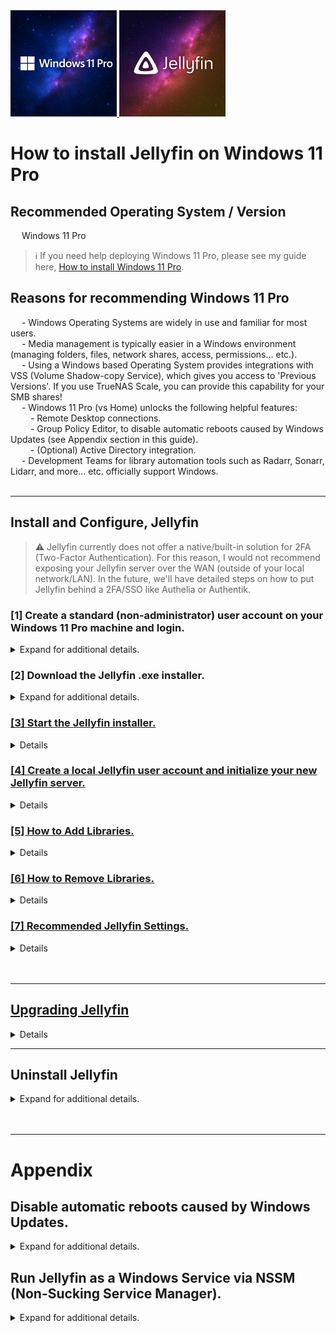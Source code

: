 <a href="./Icons%20and%20Screenshots/20250805_095720.png">
  <img src="./Icons%20and%20Screenshots/20250805_095720.png" height="170"/>
</a>

<a href="./Icons%20and%20Screenshots/20250805_095853.png">
  <img src="./Icons%20and%20Screenshots/20250805_095853.png" height="170"/>
</a>

# How to install Jellyfin on Windows 11 Pro

<!--
YouTube <br>
&emsp; [[ placeholder for embedded video and link ]] <br>
Rumble <br>
&emsp; [[ placeholder for embedded video and link ]] <br>
<br>
-->

## Recommended Operating System / Version
&emsp; Windows 11 Pro <br>

> ℹ️ If you need help deploying Windows 11 Pro, please see my guide here, [How to install Windows 11 Pro](../../01.%20Operating%20Systems/How%20to%20install%20Windows%2011%20Pro/How%20to%20install%20Windows%2011%20Pro.md).

## Reasons for recommending Windows 11 Pro
&emsp; - Windows Operating Systems are widely in use and familiar for most users. <br>
&emsp; - Media management is typically easier in a Windows environment (managing folders, files, network shares, access, permissions... etc.). <br>
&emsp; - Using a Windows based Operating System provides integrations with VSS (Volume Shadow-copy Service), which gives you access to 'Previous Versions'. If you use TrueNAS Scale, you can provide this capability for your SMB shares!  <br>
&emsp; - Windows 11 Pro (vs Home) unlocks the following helpful features: <br>
&emsp;&emsp; - Remote Desktop connections. <br>
&emsp;&emsp; - Group Policy Editor, to disable automatic reboots caused by Windows Updates (see Appendix section in this guide). <br> 
&emsp;&emsp; - (Optional) Active Directory integration. <br>
&emsp; - Development Teams for library automation tools such as Radarr, Sonarr, Lidarr, and more... etc. officially support Windows. <br>
<br>

***

## Install and Configure, Jellyfin

> ⚠️ Jellyfin currently does not offer a native/built-in solution for 2FA (Two-Factor Authentication). For this reason, I would not recommend exposing your Jellyfin server over the WAN (outside of your local network/LAN). In the future, we'll have detailed steps on how to put Jellyfin behind a 2FA/SSO like Authelia or Authentik. <br>

### [1] Create a standard (non-administrator) user account on your Windows 11 Pro machine and login.

<details>
  <summary>Expand for additional details.</summary>
<br>

> ℹ️ **Note** <br>
> If you are an advanced user with a Domain Controller running Active Directory in your environment, I would recommend skipping this step, which is creating a non-administrator local user. At this point, join this Windows 11 Pro machine to your Active Directory and use a non-administrator user within your Domain.

&emsp; Installing and running Jellyfin under a standard user account provides increased security and reduces overall risk to your environment in the event that your Windows machine or Jellyfin becomes compromised by malware. <br>

Create a standard (non-administrator) user following these steps: <br>
&emsp; > Log into an administrator-level account, if not already. <br>
&emsp; > Windows Start Menu <br>
&emsp; > Settings <br>
&emsp; > Accounts <br>
&emsp; > Scroll down to 'Other Users' <br>
&emsp; > To the right of 'Add other user' select 'Add account'. <br>
&emsp; > I recommend creating an 'non-microsoft' account. <br>
&emsp; > Select 'I don't have this person's sign-in information'. <br>
&emsp; > Select 'Add a user without a Microsoft account'. <br>
&emsp; > Follow the steps to create your new user. <br>

<a href="./Icons%20and%20Screenshots/Screenshot%202025-06-17%20123445%20v2.png">
  <img src="./Icons%20and%20Screenshots/Screenshot%202025-06-17%20123445%20v2.png" height="470"/>
</a><br>

<a href="./Icons%20and%20Screenshots/Screenshot%202025-06-17%20123500%20v2.png">
  <img src="./Icons%20and%20Screenshots/Screenshot%202025-06-17%20123500%20v2.png" height="470"/>
</a><br>

<a href="./Icons%20and%20Screenshots/Screenshot%202025-06-17%20123515%20v2.png">
  <img src="./Icons%20and%20Screenshots/Screenshot%202025-06-17%20123515%20v2.png" height="470"/>
</a><br>

<a href="./Icons%20and%20Screenshots/Screenshot%202025-06-17%20123530%20v2.png">
  <img src="./Icons%20and%20Screenshots/Screenshot%202025-06-17%20123530%20v2.png" height="470"/>
</a><br>

<a href="./Icons%20and%20Screenshots/Screenshot%202025-06-17%20123545%20v2.png">
  <img src="./Icons%20and%20Screenshots/Screenshot%202025-06-17%20123545%20v2.png" height="470"/>
</a><br>

&emsp; > Log into the non-administrator user account you just created.

<a href="./Icons%20and%20Screenshots/Screenshot%202025-06-17%20123600%20v2.png">
  <img src="./Icons%20and%20Screenshots/Screenshot%202025-06-17%20123600%20v2.png" height="470"/>
</a><br>

</details>

### [2] Download the Jellyfin .exe installer.

<details>
  <summary>Expand for additional details.</summary>
<br>

&emsp; > Open https://jellyfin.org in your browser. <br>
&emsp; > Select '*Downloads*'. <br>
&emsp; > Select '*Server*', '*Windows*', then '*Downloads*'. <br>
&emsp; > Select '*AMD64*'. <br>
&emsp; > Select the '.exe' hyperlink to start the installer download. <br>
<br>

<a href="./Icons%20and%20Screenshots/Screenshot 2025-07-30 183437 v2.png"><img src="./Icons%20and%20Screenshots/Screenshot 2025-07-30 183437 v2.png" height="470"/><br>
<a href="./Icons%20and%20Screenshots/Screenshot 2025-07-30 183538 v2.png"><img src="./Icons%20and%20Screenshots/Screenshot 2025-07-30 183538 v2.png" height="470"/><br>
<a href="./Icons%20and%20Screenshots/Screenshot 2025-07-30 184641 v2.png"><img src="./Icons%20and%20Screenshots/Screenshot 2025-07-30 184641 v2.png" height="470"/><br>
<a href="./Icons%20and%20Screenshots/Screenshot 2025-07-30 184701 v2.png"><img src="./Icons%20and%20Screenshots/Screenshot 2025-07-30 184701 v2.png" height="470"/><br>
<a href="./Icons%20and%20Screenshots/Screenshot 2025-07-30 184722 v2.png"><img src="./Icons%20and%20Screenshots/Screenshot 2025-07-30 184722 v2.png" height="470"/><br>
<a href="./Icons%20and%20Screenshots/Screenshot 2025-07-30 184846 v2.png"><img src="./Icons%20and%20Screenshots/Screenshot 2025-07-30 184846 v2.png" height="470"/><br>

</details>

### [3] Start the Jellyfin installer.

<details>
  <summary>Expand for additional details.</summary>

<br>
&emsp; Start the Jellyfin installer by double-clicking or right-clicking the .exe, follow the installer steps. <br>
<br>

> ℹ️ **Note** <br>
> If you don't see file extensions like '.exe' on your file names and you would like to enable viewing them, follow these steps: <br>
>
> &gt; Windows Explorer <br>
> &gt; Select the three-dot hamburger menu <br>
> &gt; Select 'Options' <br>
> &gt; Select the 'View' tab <br>
> &gt; Scroll down and uncheck 'Hide extensions for known file types' <br>

&emsp; Once the Jellyfin installer has started, you can click through and accept all of the default options to complete the installation process. <br>

<a href="./Icons%20and%20Screenshots/Screenshot 2025-07-30 184846 v2.png"><img src="./Icons%20and%20Screenshots/Screenshot 2025-07-30 184846 v2.png" height="470"/><br>
<a href="./Icons%20and%20Screenshots/Screenshot 2025-07-30 184919 v2.png"><img src="./Icons%20and%20Screenshots/Screenshot 2025-07-30 184919 v2.png" height="470"/><br>
<a href="./Icons%20and%20Screenshots/Screenshot 2025-07-30 184935 v2.png"><img src="./Icons%20and%20Screenshots/Screenshot 2025-07-30 184935 v2.png" height="470"/><br>
<a href="./Icons%20and%20Screenshots/Screenshot 2025-07-30 184949 v2.png"><img src="./Icons%20and%20Screenshots/Screenshot 2025-07-30 184949 v2.png" height="470"/><br>
<a href="./Icons%20and%20Screenshots/Screenshot 2025-07-30 185006 v2.png"><img src="./Icons%20and%20Screenshots/Screenshot 2025-07-30 185006 v2.png" height="470"/><br>
<a href="./Icons%20and%20Screenshots/Screenshot 2025-07-30 185027 v2.png"><img src="./Icons%20and%20Screenshots/Screenshot 2025-07-30 185027 v2.png" height="470"/><br>
<a href="./Icons%20and%20Screenshots/Screenshot 2025-07-30 185049 v2.png"><img src="./Icons%20and%20Screenshots/Screenshot 2025-07-30 185049 v2.png" height="470"/><br>
<a href="./Icons%20and%20Screenshots/Screenshot 2025-07-30 185105 v2.png"><img src="./Icons%20and%20Screenshots/Screenshot 2025-07-30 185105 v2.png" height="470"/><br>
<a href="./Icons%20and%20Screenshots/Screenshot 2025-07-30 185121 v2.png"><img src="./Icons%20and%20Screenshots/Screenshot 2025-07-30 185121 v2.png" height="470"/><br>
<a href="./Icons%20and%20Screenshots/Screenshot 2025-07-30 185143 v2.png"><img src="./Icons%20and%20Screenshots/Screenshot 2025-07-30 185143 v2.png" height="470"/><br>

</details>

### [4] Create a local Jellyfin user account and initialize your new Jellyfin server.

<details>
  <summary>Expand for additional details.</summary>
<br>
	
&emsp; Unfortunately, the Jellyfin installer does not add Jellyfin to the Windows application list, pin it to start, or pin it to your taskbar. <br>

&emsp; To start Jellyfin, we need to browse to the following location and start the .exe. Before we start Jellyfin, I recommend pinning the .exe to the Start Menu for quicker/easier access in the future. <br>

<a href="./Icons%20and%20Screenshots/Screenshot 2025-07-30 185228 v2.png"><img src="./Icons%20and%20Screenshots/Screenshot 2025-07-30 185228 v2.png" height="470"/><br>
<a href="./Icons%20and%20Screenshots/Screenshot 2025-07-30 185244 v2.png"><img src="./Icons%20and%20Screenshots/Screenshot 2025-07-30 185244 v2.png" height="470"/><br>
<a href="./Icons%20and%20Screenshots/Screenshot 2025-07-30 185300 v2.png"><img src="./Icons%20and%20Screenshots/Screenshot 2025-07-30 185300 v2.png" height="470"/><br>

&emsp; Now we can start Jellyfin. Double-click or right-click and select open for the jellyfin.exe . <br>
&emsp; Starting the Jellyfin application will open a Command Prompt window associated with the application, leave it alone, don't close it. If needed, simply minimize it. <br>
&emsp; You may be prompted to allow Jellyfin through your Windows Firewall, select 'Allow'. <br>

<a href="./Icons%20and%20Screenshots/Screenshot 2025-07-30 185316 v2.png"><img src="./Icons%20and%20Screenshots/Screenshot 2025-07-30 185316 v2.png" height="470"/><br>
<a href="./Icons%20and%20Screenshots/Screenshot 2025-07-30 185339 v2.png"><img src="./Icons%20and%20Screenshots/Screenshot 2025-07-30 185339 v2.png" height="470"/><br>

&emsp; Now that the Jellyfin application has been started, we can open a browser tab to the following URL: `http://venom:8096` or `http://192.168.50.230:8096`; replace with your DNS hostname or IP address depending on your environment. <br>

<a href="./Icons%20and%20Screenshots/Screenshot 2025-07-30 185404 v2.png"><img src="./Icons%20and%20Screenshots/Screenshot 2025-07-30 185404 v2.png" height="470"/><br>

&emsp; > Select your default language, then select 'Next'. <br>

<a href="./Icons%20and%20Screenshots/Screenshot 2025-07-30 185420 v2.png"><img src="./Icons%20and%20Screenshots/Screenshot 2025-07-30 185420 v2.png" height="470"/><br>

&emsp; > Create a local Jellyfin user account for your Jellyfin server, then select 'Next'. <br>

<a href="./Icons%20and%20Screenshots/Screenshot 2025-07-30 185454 v2.png"><img src="./Icons%20and%20Screenshots/Screenshot 2025-07-30 185454 v2.png" height="470"/><br>

&emsp; > Here we have the option to start adding media/libraries; however, we'll skip this step by selecting 'Next' as we'll cover creating libraries in more detail in later steps. <br>

<a href="./Icons%20and%20Screenshots/Screenshot 2025-07-30 185517 v2.png"><img src="./Icons%20and%20Screenshots/Screenshot 2025-07-30 185517 v2.png" height="470"/><br>

&emsp; > From here, we'll continue following the default prompts until we are greeted by the login screen. <br>

<a href="./Icons%20and%20Screenshots/Screenshot 2025-07-30 185533 v2.png"><img src="./Icons%20and%20Screenshots/Screenshot 2025-07-30 185533 v2.png" height="470"/><br>
<a href="./Icons%20and%20Screenshots/Screenshot 2025-07-30 185559 v2.png"><img src="./Icons%20and%20Screenshots/Screenshot 2025-07-30 185559 v2.png" height="470"/><br>
<a href="./Icons%20and%20Screenshots/Screenshot 2025-07-30 185613 v2.png"><img src="./Icons%20and%20Screenshots/Screenshot 2025-07-30 185613 v2.png" height="470"/><br>
<a href="./Icons%20and%20Screenshots/Screenshot 2025-07-30 185635 v2.png"><img src="./Icons%20and%20Screenshots/Screenshot 2025-07-30 185635 v2.png" height="470"/><br>

&emsp; After initially logging in, you'll notice a 'Nothing here' message displayed on the Home page. This is expected as we haven't added any media/libraries to this Jellyfin server. <br> 

<a href="./Icons%20and%20Screenshots/Screenshot 2025-07-30 185635 v2.png"><img src="./Icons%20and%20Screenshots/Screenshot 2025-07-30 185635 v2.png" height="470"/><br>
<a href="./Icons%20and%20Screenshots/Screenshot 2025-07-31 234314 v2.png"><img src="./Icons%20and%20Screenshots/Screenshot 2025-07-31 234314 v2.png" height="470"/><br>

</details>

### [5] How to Add Libraries.
<details>
  <summary>Expand for additional details.</summary>

***

> ℹ️ **Note** <br>
> If you need some help or guidance on how to organize your media files, please see these two links from Jellyfin. <br>
> Naming and Organizing your Movie media files. <br>
> https://jellyfin.org/docs/general/server/media/movies <br>
>
> Naming and Organizing your TV Show files. <br>
> https://jellyfin.org/docs/general/server/media/shows <br>

&emsp; Depending on your setup, you may be using Mapped Network Drives or Full UNC Paths. Expand the sections below for additional guidance, if needed. <br>

#### How to map a Network Drive.

<details>
  <summary>Expand for additional details.</summary>
<br>

&emsp; You can access network drives (shares) using either your NAS server's DNS hostname or IP address in the Windows Explorer address bar. <br>

&emsp; DNS hostname Example: <br>

 	\\apollo

&emsp; IP address Example: <br>

	\\192.168.50.191
<br>

> ⚠️ **Be Aware**  
>
> If you're having issues browsing or access SMB shares on your network, ensure 'Network discovery' and 'File and printer sharing' are enabled (set to 'On') under Settings > Network & internet > Advanced network settings . <br>
>
> <a href="./Icons%20and%20Screenshots/Screenshot%202025-07-22%20143546%20v2.png"><img src="./Icons%20and%20Screenshots/Screenshot%202025-07-22%20143546%20v2.png" height="470"/></a><br>
<br>

&emsp; I recommend following these steps to map a network drive: <br>
&emsp;&emsp; > Open Windows Explorer. <br>
&emsp;&emsp; > Navigate to the 'Network' section under the left side Navigation Pane. <br>
&emsp;&emsp; > Select your NAS server. <br>
&emsp;&emsp; > Right-click your SMB network share, then select 'Map network drive...'. <br>
&emsp;&emsp;&emsp; > Select (assign) a drive letter. <br>
&emsp;&emsp;&emsp; > Ensure 'Reconnect at sign-in' is selected. This will ensure the drive will get mapped (remapped) next time you log in. <br>
&emsp;&emsp;&emsp; > If needed, select 'Connect using different credentials'. <br>
&emsp;&emsp;&emsp; > Then select 'Finish', which will map the network drive. <br>

<a href="./Icons%20and%20Screenshots/Screenshot%202025-07-22%20143547%20v2.png">
  <img src="./Icons%20and%20Screenshots/Screenshot%202025-07-22%20143547%20v2.png" height="470"/>
</a><br>
<br>

<a href="./Icons%20and%20Screenshots/Screenshot%202025-07-22%20143710%20v2.png">
  <img src="./Icons%20and%20Screenshots/Screenshot%202025-07-22%20143710%20v2.png" height="470"/>
</a><br>
<br>

<a href="./Icons%20and%20Screenshots/Screenshot%202025-07-22%20143737%20v2.png">
  <img src="./Icons%20and%20Screenshots/Screenshot%202025-07-22%20143737%20v2.png" height="470"/>
</a><br>
<br>

<a href="./Icons%20and%20Screenshots/Screenshot%202025-07-22%20143810%20v2.png">
  <img src="./Icons%20and%20Screenshots/Screenshot%202025-07-22%20143810%20v2.png" height="470"/>
</a><br>
<br>

&emsp; If the drive was successfully mapped, you should see a new Windows Explore window open and display the contents within the mapped network drive. <br>
<a href="./Icons%20and%20Screenshots/Screenshot%202025-07-22%20143829%20v2.png">
  <img src="./Icons%20and%20Screenshots/Screenshot%202025-07-22%20143829%20v2.png" height="470"/>
</a><br>
<br>

&emsp; You can also confirm the drive was successfully mapped by checking under 'This PC'. <br>
<a href="./Icons%20and%20Screenshots/Screenshot%202025-07-22%20143900%20v2.png">
  <img src="./Icons%20and%20Screenshots/Screenshot%202025-07-22%20143900%20v2.png" height="470"/>
</a><br>
<br>

***
</details>

#### How to find your full UNC path.
<details>
  <summary>Expand for additional details.</summary>
<br>

&emsp; > Open Windows Explorer. <br>
&emsp; > Navigate to the 'Network' section under the left side Navigation Pane. <br>
&emsp; > Select your NAS server. <br>
&emsp; > Select you SMB network Share. <br>
&emsp; > If needed, navigate through any subdirectories. <br>
&emsp; > Then select/put your mouse cursor in the Windows Explore Address Bar, which should show you and allow you to right-click and copy the full UNC path for that location. <br>

Full UNC Path Example: <br>

	\\APOLLO\Media\TV Shows

> ⚠️ **Be Aware**  
>
> If you're having issues browsing or access SMB shares on your network, ensure 'Network discovery' and 'File and printer sharing' are enabled (set to 'On') under Settings > Network & internet > Advanced network settings . <br>
>
> <a href="./Icons%20and%20Screenshots/Screenshot%202025-07-22%20143546%20v2.png"><img src="./Icons%20and%20Screenshots/Screenshot%202025-07-22%20143546%20v2.png" height="470"/></a><br>
<br>

<a href="./Icons%20and%20Screenshots/Screenshot%202025-07-22%20112213%20v2.png">
  <img src="./Icons%20and%20Screenshots/Screenshot%202025-07-22%20112213%20v2.png" height="470"/>
</a><br>

<a href="./Icons%20and%20Screenshots/Screenshot%202025-07-22%20112224%20v2.png">
  <img src="./Icons%20and%20Screenshots/Screenshot%202025-07-22%20112224%20v2.png" height="470"/>
</a><br>

<a href="./Icons%20and%20Screenshots/Screenshot%202025-07-22%20112237%20v2.png">
  <img src="./Icons%20and%20Screenshots/Screenshot%202025-07-22%20112237%20v2.png" height="470"/>
</a><br>

<a href="./Icons%20and%20Screenshots/Screenshot%202025-07-22%20112250%20v2.png">
  <img src="./Icons%20and%20Screenshots/Screenshot%202025-07-22%20112250%20v2.png" height="470"/>
</a><br>
<br>

&emsp; In this example, the syntax is as follows: <br>
&emsp;&emsp; \\\APOLLO\Media\TV Shows <br>
&emsp;&emsp; \\\NAS server\SMB network share\subdirectory <br>

<a href="./Icons%20and%20Screenshots/Screenshot%202025-07-22%20112251%20v2.png">
  <img src="./Icons%20and%20Screenshots/Screenshot%202025-07-22%20112251%20v2.png" height="470"/>
</a><br>

</details>

***

In my example, I plan to run Jellyfin as a Windows service in the future. For that reason, I'll be using full UNC paths for my folders. <br>

&emsp; > Navigate to your Jellyfin Dashboard by either selecting the User Menu in the upper right-hand corner or the upper left-hand corner hamburger menu, then select 'Dashboard'. <br>

<a href="./Icons%20and%20Screenshots/Screenshot 2025-07-31 234427 v2.png"><img src="./Icons%20and%20Screenshots/Screenshot 2025-07-31 234427 v2.png" height="470"/><br>
<a href="./Icons%20and%20Screenshots/Screenshot 2025-07-31 234541 v2.png"><img src="./Icons%20and%20Screenshots/Screenshot 2025-07-31 234541 v2.png" height="470"/><br>
<a href="./Icons%20and%20Screenshots/Screenshot 2025-07-31 234603 v2.png"><img src="./Icons%20and%20Screenshots/Screenshot 2025-07-31 234603 v2.png" height="470"/><br>
<a href="./Icons%20and%20Screenshots/Screenshot 2025-07-31 234500 v2.png"><img src="./Icons%20and%20Screenshots/Screenshot 2025-07-31 234500 v2.png" height="470"/><br>

&emsp; > Once you are on the Dashboard, you can select 'Libraries' > then 'Libraries' again. <br>

<a href="./Icons%20and%20Screenshots/Screenshot 2025-07-31 234647 v2.png"><img src="./Icons%20and%20Screenshots/Screenshot 2025-07-31 234647 v2.png" height="470"/><br>

&emsp; > Now we can select 'Add Media Library'. <br>

<a href="./Icons%20and%20Screenshots/Screenshot 2025-07-31 235004 v2.png"><img src="./Icons%20and%20Screenshots/Screenshot 2025-07-31 235004 v2.png" height="470"/><br>

&emsp; > In this example, I'll show you how to add a 'Movies' library. I'll be using a full UNC path; however, you may use a local folder, mapped network drive... etc. depending on your configuration. <br>

<a href="./Icons%20and%20Screenshots/Screenshot 2025-08-01 000303 v2.png"><img src="./Icons%20and%20Screenshots/Screenshot 2025-08-01 000303 v2.png" height="470"/><br>
<a href="./Icons%20and%20Screenshots/Screenshot 2025-08-01 000323 v2.png"><img src="./Icons%20and%20Screenshots/Screenshot 2025-08-01 000323 v2.png" height="470"/><br>
<a href="./Icons%20and%20Screenshots/Screenshot 2025-08-01 101525 v2.png"><img src="./Icons%20and%20Screenshots/Screenshot 2025-08-01 101525 v2.png" height="470"/><br>
<a href="./Icons%20and%20Screenshots/Screenshot 2025-08-01 101647 v2.png"><img src="./Icons%20and%20Screenshots/Screenshot 2025-08-01 101647 v2.png" height="470"/><br>
<a href="./Icons%20and%20Screenshots/Screenshot 2025-08-01 101711 v2.png"><img src="./Icons%20and%20Screenshots/Screenshot 2025-08-01 101711 v2.png" height="470"/><br>
<a href="./Icons%20and%20Screenshots/Screenshot 2025-08-01 101743 v2.png"><img src="./Icons%20and%20Screenshots/Screenshot 2025-08-01 101743 v2.png" height="470"/><br>

&emsp; > Once you've added all your libraries, you will see them under the 'Libraries' page. Jellyfin will scan your library and start organizing associated meta-data. <br>

<a href="./Icons%20and%20Screenshots/Screenshot 2025-08-01 101839 v2.png"><img src="./Icons%20and%20Screenshots/Screenshot 2025-08-01 101839 v2.png" height="470"/><br>

This screenshot shows the same activity of your libraries being scanned and organized but from the Dashboard under 'Running tasks'. <br>

<a href="./Icons%20and%20Screenshots/Screenshot 2025-08-01 101955 v2.png"><img src="./Icons%20and%20Screenshots/Screenshot 2025-08-01 101955 v2.png" height="470"/><br>

***

</details>

### [6] How to Remove Libraries.

<details>
  <summary>Expand for additional details.</summary>
<br>

> ℹ️ **Note** <br>
> Deleting a library will not delete your actual folders / files. It simply removes the library (access to that media) from your Jellyfin server. <br>

&emsp; > To delete a library, start by selecting the 3-line hamburger menu in the upper left-hand corner. <br>
<a href="./Icons%20and%20Screenshots/Screenshot%202025-08-01%20142020%20v2.png"><img src="./Icons%20and%20Screenshots/Screenshot%202025-08-01%20142020%20v2.png" height="470"/><br>

&emsp; > Select 'Dashboard'. <br>
<a href="./Icons%20and%20Screenshots/Screenshot%202025-08-01%20142037%20v2.png"><img src="./Icons%20and%20Screenshots/Screenshot%202025-08-01%20142037%20v2.png" height="470"/><br>

&emsp; > Select 'Libraries', then 'Libraries' again. <br>
<a href="./Icons%20and%20Screenshots/Screenshot%202025-08-01%20142113%20v2.png"><img src="./Icons%20and%20Screenshots/Screenshot%202025-08-01%20142113%20v2.png" height="470"/><br>

&emsp; > Hover over and select the 3-dot hamburger menu for the library you want to remove (delete). <br>
<a href="./Icons%20and%20Screenshots/Screenshot%202025-08-01%20142141%20v2.png"><img src="./Icons%20and%20Screenshots/Screenshot%202025-08-01%20142141%20v2.png" height="470"/><br>

&emsp; > Select 'Remove'. <br>
<a href="./Icons%20and%20Screenshots/Screenshot%202025-08-01%20142140%20v2.png"><img src="./Icons%20and%20Screenshots/Screenshot%202025-08-01%20142140%20v2.png" height="470"/><br>

&emsp; > Select 'Delete'. <br>
<a href="./Icons%20and%20Screenshots/Screenshot%202025-08-01%20142205%20v2.png"><img src="./Icons%20and%20Screenshots/Screenshot%202025-08-01%20142205%20v2.png" height="470"/><br>

***

</details>

### [7] Recommended Jellyfin Settings.

<details>
  <summary>Expand for additional details.</summary>
<br>

Most of the settings in Jellyfin will depend on your personal preference. I only recommend (per library), setting the following: <br>
&emsp; > Set preferred download language, I used `English`. <br>
&emsp; > Set Country/Region, I used `United States`. <br>
&emsp; > Enable 'Save artwork into media folders'. <br>
<br>

&emsp; > Select the three-line hamburger menu in the upper left-hand corner. <br>
<a href="./Icons%20and%20Screenshots/Screenshot%202025-08-04%20111158%20v2.png"><img src="./Icons%20and%20Screenshots/Screenshot%202025-08-04%20111158%20v2.png" height="470"/><br>

&emsp; > Select 'Dashboard'. <br>
<a href="./Icons%20and%20Screenshots/Screenshot%202025-08-04%20111218%20v2.png"><img src="./Icons%20and%20Screenshots/Screenshot%202025-08-04%20111218%20v2.png" height="470"/><br>

&emsp; > Select the 'Libraries' drop down menu/section, then select 'Libraries' again. <br>
<a href="./Icons%20and%20Screenshots/Screenshot%202025-08-04%20111300%20v2.png"><img src="./Icons%20and%20Screenshots/Screenshot%202025-08-04%20111300%20v2.png" height="470"/><br>

&emsp; > For any library you want to update the settings for, select the 3-dot hamburger menu, then select 'Manage Library'.
<a href="./Icons%20and%20Screenshots/Screenshot%202025-08-04%20111327%20v2.png"><img src="./Icons%20and%20Screenshots/Screenshot%202025-08-04%20111327%20v2.png" height="470"/><br>
<a href="./Icons%20and%20Screenshots/Screenshot%202025-08-04%20111342%20v2.png"><img src="./Icons%20and%20Screenshots/Screenshot%202025-08-04%20111342%20v2.png" height="470"/><br>

&emsp; > Set your preferred download language, I used `English`. <br>
&emsp; > Set Country/Region, I used `United States`. <br>
<a href="./Icons%20and%20Screenshots/Screenshot%202025-08-04%20111449%20v2.png"><img src="./Icons%20and%20Screenshots/Screenshot%202025-08-04%20111449%20v2.png" height="470"/><br>

&emsp; > Enable 'Save artwork into media folders'. <br>
<a href="./Icons%20and%20Screenshots/Screenshot%202025-08-04%20111557%20v2.png"><img src="./Icons%20and%20Screenshots/Screenshot%202025-08-04%20111557%20v2.png" height="470"/><br>

</details>

<br>
<br>

***

## Upgrading Jellyfin

<details>
  <summary>Expand for additional details.</summary>
<br>

Jellyfin does not currently support in-app upgrades from the web interface. To update Jellyfin, you need to manually update it depending on your operating system or how it was installed. <br>

&emsp; > Go to https://jellyfin.org/downloads/ <br>
&emsp; > Download the latest Windows installer (.exe) <br>
&emsp; > Shutdown Jellyfin from the Dashboard webpage interface. <br>
&emsp; > Run the Windows installer (.exe) — it will automatically upgrade the existing installation while preserving settings and libraries. <br>

</details>


***

## Uninstall Jellyfin

<details>
  <summary>Expand for additional details.</summary>

***

⚠️ If you're running Jellyfin as a Windows service, stop and disable the Windows service associated with your Jellyfin server before proceeding. <br>

[Option 1] Stop and remove the Windows service using NSSM. <br>

<details>
  <summary>Expand for additional details.</summary>
<br>
	
&emsp; > Run the following NSSM commands in a command prompt terminal to stop and remove the Windows service associated with your Jellyfin server. <br>
```bash
nssm status "jellyfin"
```
```bash
nssm stop "jellyfin"
```
```bash
nssm remove "jellyfin"
```
<!-- screenshot of NSSM command prompt commands -->
<a href="./Icons%20and%20Screenshots/Screenshot%202025-08-05%20160714%20v2.png"><img src="./Icons%20and%20Screenshots/Screenshot%202025-08-05%20160714%20v2.png" height="470"/></a><br>
<a href="./Icons%20and%20Screenshots/Screenshot%202025-08-05%20160901%20v2.png"><img src="./Icons%20and%20Screenshots/Screenshot%202025-08-05%20160901%20v2.png" height="470"/></a><br>
<a href="./Icons%20and%20Screenshots/Screenshot%202025-08-05%20160916%20v2.png"><img src="./Icons%20and%20Screenshots/Screenshot%202025-08-05%20160916%20v2.png" height="470"/></a><br>
<a href="./Icons%20and%20Screenshots/Screenshot%202025-08-05%20160930%20v2.png"><img src="./Icons%20and%20Screenshots/Screenshot%202025-08-05%20160930%20v2.png" height="470"/></a><br>
<a href="./Icons%20and%20Screenshots/Screenshot%202025-08-05%20160947%20v2.png"><img src="./Icons%20and%20Screenshots/Screenshot%202025-08-05%20160947%20v2.png" height="470"/></a><br>

</details>

[Option 2] Stop and disable the Windows service using the Windows Services app.

<details>
  <summary>Expand for additional details.</summary>
<br>
	
&emsp; You can stop and disable (but not remove) a Windows service using the Windows Services app. <br>

&emsp; > Right-click the Windows Services app and select 'Run as administrator'. <br>
&emsp; > Find and right-click the Windows service that is realted to your Jellyfin server. Select 'Properties'. <br>
<a href="./Icons%20and%20Screenshots/Screenshot%202025-08-05%20160511%20v2.png"><img src="./Icons%20and%20Screenshots/Screenshot%202025-08-05%20160511%20v2.png" height="470"/></a><br>

&emsp; > Under the 'General' tab, select 'Stop' to stop the Windows service. <br>
&emsp; > Under the same 'General' tab, select the dropdown menu next to 'Startup type:' and select 'Disabled'. <br>
&emsp; > Select 'Apply' to apply the settings we just configured. At this point, even if the Windows 11 Pro machine reboots, this service won't start autoamtically. If disabling the Windows service is sufficient for you're needs, proceed to the next step. If you'd prefer to remove/delete the Windows service, you'll need a tool like NSSM. NSSM can remove/delete the Windows service using the 'Service name:'. In this example, it would be 'jellyfin'. <br>
<a href="./Icons%20and%20Screenshots/Screenshot%202025-08-05%20160601%20v2.png"><img src="./Icons%20and%20Screenshots/Screenshot%202025-08-05%20160601%20v2.png" height="470"/></a><br>
<br>

</details>

***

&emsp; > Shutdown Jellyfin from the Dashboard interface. <br>
&emsp;&emsp; > Select the 3-line hamburger menu in the upper left-hand corner. <br>
&emsp;&emsp; > Select 'Dashboard'. <br>
&emsp;&emsp; > Select 'Shutdown'. <br>
&emsp;&emsp; > Confirm the shutdown request by select 'Shutdown'. <br>

<a href="./Icons%20and%20Screenshots/Screenshot%202025-08-05%20160311%20v2.png">
  <img src="./Icons%20and%20Screenshots/Screenshot%202025-08-05%20160311%20v2.png" height="470"/>
</a><br>

<a href="./Icons%20and%20Screenshots/Screenshot%202025-08-05%20160325%20v2.png">
  <img src="./Icons%20and%20Screenshots/Screenshot%202025-08-05%20160325%20v2.png" height="470"/>
</a><br>

<a href="./Icons%20and%20Screenshots/Screenshot%202025-08-05%20160339%20v2.png">
  <img src="./Icons%20and%20Screenshots/Screenshot%202025-08-05%20160339%20v2.png" height="470"/>
</a><br>

<a href="./Icons%20and%20Screenshots/Screenshot%202025-08-05%20160354%20v2.png">
  <img src="./Icons%20and%20Screenshots/Screenshot%202025-08-05%20160354%20v2.png" height="470"/>
</a><br>
<br>

&emsp; > Uninstall Jellyfin via the Windows Settings app. <br>
&emsp;&emsp; > Navigate to 'Settings' > 'Apps' > 'Installed apps' . <br>
&emsp;&emsp; > Scroll down until you see 'Jellyfin' or search 'Jellyfin' in the upper search bar. <br>
&emsp;&emsp; > Select the three-dot hamburger menu on the right of the 'Jellyfin' app, and select 'Uninstall'. <br>

<a href="./Icons%20and%20Screenshots/Screenshot%202025-08-05%20161015%20v2.png">
  <img src="./Icons%20and%20Screenshots/Screenshot%202025-08-05%20161015%20v2.png" height="470"/>
</a><br>

<a href="./Icons%20and%20Screenshots/Screenshot%202025-08-05%20161039%20v2.png">
  <img src="./Icons%20and%20Screenshots/Screenshot%202025-08-05%20161039%20v2.png" height="470"/>
</a><br>

<a href="./Icons%20and%20Screenshots/Screenshot%202025-08-05%20161110%20v2.png">
  <img src="./Icons%20and%20Screenshots/Screenshot%202025-08-05%20161110%20v2.png" height="470"/>
</a><br>

<a href="./Icons%20and%20Screenshots/Screenshot%202025-08-05%20161125%20v2.png">
  <img src="./Icons%20and%20Screenshots/Screenshot%202025-08-05%20161125%20v2.png" height="470"/>
</a><br>

<a href="./Icons%20and%20Screenshots/Screenshot%202025-08-05%20161152%20v2.png">
  <img src="./Icons%20and%20Screenshots/Screenshot%202025-08-05%20161152%20v2.png" height="470"/>
</a><br>

<a href="./Icons%20and%20Screenshots/Screenshot%202025-08-05%20161214%20v2.png">
  <img src="./Icons%20and%20Screenshots/Screenshot%202025-08-05%20161214%20v2.png" height="470"/>
</a><br>

<a href="./Icons%20and%20Screenshots/Screenshot%202025-08-05%20161232%20v2.png">
  <img src="./Icons%20and%20Screenshots/Screenshot%202025-08-05%20161232%20v2.png" height="470"/>
</a><br>

<a href="./Icons%20and%20Screenshots/Screenshot%202025-08-05%20161254%20v2.png">
  <img src="./Icons%20and%20Screenshots/Screenshot%202025-08-05%20161254%20v2.png" height="470"/>
</a><br>

<br>

&emsp; > Delete related Jellyfin Directories. <br>

&emsp;&emsp; Even after uninstalling the Jellyfin app, there may be directories left behind that include configuration, cache, and metadata files. Depending on the size of your media collection, these folders could contain Gigabytes (GB) or more worth of data. <br>

&emsp; > Delete the following folders/directories: <br>
&emsp;&emsp; `C:\Users\<YourUsername>\AppData\Local\Jellyfin` <br>
&emsp;&emsp; `C:\Program Files\Jellyfin` <br>

<a href="./Icons%20and%20Screenshots/Screenshot%202025-08-05%20161341%20v2.png">
  <img src="./Icons%20and%20Screenshots/Screenshot%202025-08-05%20161341%20v2.png" height="470"/>
</a><br>

<a href="./Icons%20and%20Screenshots/Screenshot%202025-08-05%20161413%20v2.png">
  <img src="./Icons%20and%20Screenshots/Screenshot%202025-08-05%20161413%20v2.png" height="470"/>
</a><br>
<br>

&emsp; > Now empty your recycle bin. <br>
<a href="./Icons%20and%20Screenshots/Screenshot%202025-08-05%20161511%20v2.png">
  <img src="./Icons%20and%20Screenshots/Screenshot%202025-08-05%20161511%20v2.png" height="470"/>
</a><br>

&emsp; > Reboot your Windows 11 Pro machine. <br>

</details>

<br>
<br>

***

# Appendix

## Disable automatic reboots caused by Windows Updates.

<details>
  <summary>Expand for additional details.</summary>
<br>

Following these steps will significantly reduce the risk of unexpected or unplanned outages and downtime for this Windows 11 machine and any Apps we decide to run on this machine. Windows Updates will still be downloaded and applied when they become available; however, you get to choose when to initiate the reboot. I typically Remote Desktop into the Windows 11 machine and selecting reboot when ready. If you run your Apps as a Windows 'service', this may not be as much of a conern; however, following these steps will give you much more control over when reboots occur. I'll be covering how to run Apps as a Windows 'service' in another tutorial. <br>
	
### [Option 1] Windows 11 | Standalone Windows Machine (no Workgroup / Domain)

<details>
  <summary>Expand for additional details.</summary>
<br>

&emsp; - Log into an administrator-level user account. <br>
&emsp; - Open the 'Edit Group Policy' manager by following these steps: <br>
&emsp;&emsp; > Windows Start Menu  <br>
&emsp;&emsp; > Type/Search 'Edit Group Policy'. <br>
&emsp;&emsp; > Select/Open the 'Edit Group Policy' manager. <br>
&emsp;&emsp; > Navigate to the following location within the 'Edit Gorup Policy' manager: <br>
&emsp;&emsp;&emsp; > 'Computer Configuration' <br>
&emsp;&emsp;&emsp; > 'Administrative Templates' <br>
&emsp;&emsp;&emsp; > 'Windows Components' <br>
&emsp;&emsp;&emsp; > 'Windows Update' <br>
&emsp;&emsp;&emsp; > 'Legacy Policies' <br>
&emsp;&emsp;&emsp; > Right Click and Edit 'No auto-restart with logged on users for scheduled automatic updates installations'. <br>
&emsp;&emsp;&emsp; > Select 'Enable' <br>
&emsp;&emsp;&emsp; > Select 'Ok' or 'Apply'. <br>
This process is finished. Close the 'Group Policy Management' console at this time. <br>
<br>

<a href="./Icons%20and%20Screenshots/Screenshot%202025-06-17%20123830%20v2.png">
  <img src="./Icons%20and%20Screenshots/Screenshot%202025-06-17%20123830%20v2.png" height="470"/>
</a><br>

<a href="./Icons%20and%20Screenshots/Screenshot%202025-06-17%20123845%20v2.png">
  <img src="./Icons%20and%20Screenshots/Screenshot%202025-06-17%20123845%20v2.png" height="470"/>
</a><br>

<a href="./Icons%20and%20Screenshots/Screenshot%202025-06-17%20123900%20v2.png">
  <img src="./Icons%20and%20Screenshots/Screenshot%202025-06-17%20123900%20v2.png" height="470"/>
</a><br>

<a href="./Icons%20and%20Screenshots/Screenshot%202025-06-17%20123915%20v2.png">
  <img src="./Icons%20and%20Screenshots/Screenshot%202025-06-17%20123915%20v2.png" height="470"/>
</a><br>

<a href="./Icons%20and%20Screenshots/Screenshot%202025-06-17%20123930%20v2.png">
  <img src="./Icons%20and%20Screenshots/Screenshot%202025-06-17%20123930%20v2.png" height="470"/>
</a><br>

<a href="./Icons%20and%20Screenshots/Screenshot%202025-06-17%20123945%20v2.png">
  <img src="./Icons%20and%20Screenshots/Screenshot%202025-06-17%20123945%20v2.png" height="470"/>
</a><br>

<a href="./Icons%20and%20Screenshots/Screenshot%202025-06-17%20124000%20v2.png">
  <img src="./Icons%20and%20Screenshots/Screenshot%202025-06-17%20124000%20v2.png" height="470"/>
</a><br>

<a href="./Icons%20and%20Screenshots/Screenshot%202025-06-17%20124015%20v2.png">
  <img src="./Icons%20and%20Screenshots/Screenshot%202025-06-17%20124015%20v2.png" height="470"/>
</a><br>

</details>

### [Option 2] Windows Server 2019 | Domain Controller w/Active Directory

<details>
  <summary>Expand for additional details.</summary>
<br>

> ℹ️ For advanced users with their Windows 11 Pro server/machine joined to a Domain Controller/Active Directory. Setting this policy against the root of the domain will apply this setting against ALL Windows machines joined to the Domain, which is what I prefer in my environment. If you need to isolate specific machines/VMs, please adjust these steps as you see fit.

&emsp; - Log into your Domain Controller using an administrator-level account. <br>
&emsp; - Open the 'Group Policy Management Console' (GPMC) using the following steps: <br>
&emsp;&emsp; > Windows Start Menu <br>
&emsp;&emsp; > Type/Search ‘Group Policy Management’. <br>
&emsp;&emsp; > Select/Open the 'Group Policy Management' console. <br>			
&emsp;&emsp; > Create a new ‘Group Policy Object’ under your domain. <br>
&emsp;&emsp;&emsp; > Group Policy Management <br>
&emsp;&emsp;&emsp; > Forest: example_domain.home <br>
&emsp;&emsp;&emsp; > Domains <br>
&emsp;&emsp;&emsp; > Right click your ‘example_domain.home’ and select ‘Create a GPO in this domain, and Link it here…’ <br>
&emsp;&emsp;&emsp;&emsp; > Give your GPO (Group Policy Object) a name, I recommend something like “2025.08.02 Disable Auto Reboot for Updates”. <br>
&emsp;&emsp;&emsp;&emsp; > Right click your newly create GPO and select ‘Edit…’. <br>
&emsp;&emsp;&emsp;&emsp;&emsp; > Within the newly opened window ‘Group Policy Management Editor’, navigate to the following location. <br>
&emsp;&emsp;&emsp;&emsp;&emsp; > Computer Configuration <br>
&emsp;&emsp;&emsp;&emsp;&emsp; > Policies <br>
&emsp;&emsp;&emsp;&emsp;&emsp; > Administrative Templates <br>
&emsp;&emsp;&emsp;&emsp;&emsp; > Windows Components <br>
&emsp;&emsp;&emsp;&emsp;&emsp; > Windows Update. <br>
&emsp;&emsp;&emsp;&emsp;&emsp; > Find and open the policy ‘No auto-restart with logged on users for scheduled automatic updates installations’. <br>
&emsp;&emsp;&emsp;&emsp;&emsp;&emsp; > Set the policy to Enabled by selecting the radio button. <br>
&emsp;&emsp;&emsp;&emsp;&emsp;&emsp; > Select 'Apply', then 'Ok' and you are finished. <br>
This process is finished. Close the 'Group Policy Management' console at this time. <br>

<a href="./Icons%20and%20Screenshots/Screenshot%202025-06-17%20124030%20v2.png">
  <img src="./Icons%20and%20Screenshots/Screenshot%202025-06-17%20124030%20v2.png" height="470"/>
</a><br>

<a href="./Icons%20and%20Screenshots/Screenshot%202025-06-17%20124045%20v2.png">
  <img src="./Icons%20and%20Screenshots/Screenshot%202025-06-17%20124045%20v2.png" height="470"/>
</a><br>

<a href="./Icons%20and%20Screenshots/Screenshot%202025-06-17%20124100%20v2.png">
  <img src="./Icons%20and%20Screenshots/Screenshot%202025-06-17%20124100%20v2.png" height="470"/>
</a><br>

<a href="./Icons%20and%20Screenshots/Screenshot%202025-06-17%20124115%20v2.png">
  <img src="./Icons%20and%20Screenshots/Screenshot%202025-06-17%20124115%20v2.png" height="470"/>
</a><br>
<br>

&emsp; > Expand this window to make it easier to navigate through the next couple of steps. <br>
<a href="./Icons%20and%20Screenshots/Screenshot%202025-06-17%20124130%20v2.png">
  <img src="./Icons%20and%20Screenshots/Screenshot%202025-06-17%20124130%20v2.png" height="470"/>
</a>
<a href="./Icons%20and%20Screenshots/Screenshot%202025-06-17%20124145%20v2.png">
  <img src="./Icons%20and%20Screenshots/Screenshot%202025-06-17%20124145%20v2.png" height="470"/>
</a>
<a href="./Icons%20and%20Screenshots/Screenshot%202025-06-17%20124200%20v2.png">
  <img src="./Icons%20and%20Screenshots/Screenshot%202025-06-17%20124200%20v2.png" height="470"/>
</a>
<a href="./Icons%20and%20Screenshots/Screenshot%202025-06-17%20124215%20v2.png">
  <img src="./Icons%20and%20Screenshots/Screenshot%202025-06-17%20124215%20v2.png" height="470"/>
</a>
<a href="./Icons%20and%20Screenshots/Screenshot%202025-06-17%20124230%20v2.png">
  <img src="./Icons%20and%20Screenshots/Screenshot%202025-06-17%20124230%20v2.png" height="470"/>
</a>
<a href="./Icons%20and%20Screenshots/Screenshot%202025-06-17%20124245%20v2.png">
  <img src="./Icons%20and%20Screenshots/Screenshot%202025-06-17%20124245%20v2.png" height="470"/>
</a>
<a href="./Icons%20and%20Screenshots/Screenshot%202025-06-17%20124300%20v2.png">
  <img src="./Icons%20and%20Screenshots/Screenshot%202025-06-17%20124300%20v2.png" height="470"/>
</a>
<a href="./Icons%20and%20Screenshots/Screenshot%202025-06-17%20124315%20v2.png">
  <img src="./Icons%20and%20Screenshots/Screenshot%202025-06-17%20124315%20v2.png" height="470"/>
</a>

</details>

***

</details>

## Run Jellyfin as a Windows Service via NSSM (Non-Sucking Service Manager).

<details>
  <summary>Expand for additional details.</summary>
<br>

In this section, we'll cover how to run Jellyfin (Media Server) as a Windows Service using NSSM. <br>

⚠️ I would recommend shutting down Jellyfin before starting this process. <br>

<a href="./Icons%20and%20Screenshots/Screenshot%202025-08-05%20154526%20v2.png">
  <img src="./Icons%20and%20Screenshots/Screenshot%202025-08-05%20154526%20v2.png" height="470"/>
</a><br>
<br>

<a href="./Icons%20and%20Screenshots/Screenshot%202025-08-05%20154543%20v2.png">
  <img src="./Icons%20and%20Screenshots/Screenshot%202025-08-05%20154543%20v2.png" height="470"/>
</a><br>
<br>

> ℹ️ Running Jellyfin as a Windows Service significantly improves stability and availability through two methods: <br>
> &nbsp;- Jellyfin will start at boot, which reduces downtime caused by unexpected reboots. <br>
> &nbsp;- The Windows Service Control Manager (SCM) will monitor and automatically restart Jellyfin if any crashes or unexpected stops are detected. <br>
<br>

&emsp; > Download the NSSM (Non-Sucking Service Manager) tool by visiting the following URL: <br>

```bash
https://nssm.cc/
```

&emsp; > Navigate to the 'Download' page by selecting Download on the left menu. <br>
&emsp; > Then download the NSSM .zip file. <br>

<a href="./Icons%20and%20Screenshots/Screenshot%202025-07-17%20152840%20v2.png">
  <img src="./Icons%20and%20Screenshots/Screenshot%202025-07-17%20152840%20v2.png" height="470"/>
</a><br>
<br>

<a href="./Icons%20and%20Screenshots/Screenshot%202025-07-17%20152929%20v2.png">
  <img src="./Icons%20and%20Screenshots/Screenshot%202025-07-17%20152929%20v2.png" height="470"/>
</a><br>
<br>

&emsp; > Extract the .zip file to a location of your choosing. <br>

&emsp; I put this in a folder on my Desktop for easy access `C:\Users\artemis\Desktop\Toolkit\nssm-2.24`. <br>
&emsp; Here you can see that the .zip file will be extracted to `C:\Users\artemis\Desktop\Toolkit\nssm-2.24`. <br>

<a href="./Icons%20and%20Screenshots/Screenshot%202025-07-17%20153020%20v2.png">
  <img src="./Icons%20and%20Screenshots/Screenshot%202025-07-17%20153020%20v2.png" height="470"/>
</a><br>

<a href="./Icons%20and%20Screenshots/Screenshot%202025-07-17%20153116%20v2.png">
  <img src="./Icons%20and%20Screenshots/Screenshot%202025-07-17%20153116%20v2.png" height="470"/>
</a><br>

<a href="./Icons%20and%20Screenshots/Screenshot%202025-07-17%20153143%20v2.png">
  <img src="./Icons%20and%20Screenshots/Screenshot%202025-07-17%20153143%20v2.png" height="470"/>
</a><br>
<br>

&emsp; Here you can see the extracted folder. <br>

<a href="./Icons%20and%20Screenshots/Screenshot%202025-07-17%20153226%20v2.png">
  <img src="./Icons%20and%20Screenshots/Screenshot%202025-07-17%20153226%20v2.png" height="470"/>
</a><br>
<br>

&emsp; > Navigate into that folder to locate the 64-bit version of the .exe NSSM tool. ***Most OS's are 64-bit these days. <br>

&emsp; In my example, the 64-bit version of the .exe can be found in `C:\Users\artemis\Desktop\Toolkit\nssm-2.24\nssm-2.24\win64\nssm.exe`. <br>

<a href="./Icons%20and%20Screenshots/Screenshot%202025-07-17%20153308%20v2.png">
  <img src="./Icons%20and%20Screenshots/Screenshot%202025-07-17%20153308%20v2.png" height="470"/>
</a><br>
<br>

&emsp; I like to copy/move the 64-bit nssm.exe back to my `C:\Users\artemis\Desktop\Toolkit\nssm-2.24` folder for easier access. <br>

> ℹ️ There are ways to move this .exe file to C:\Program Files, modify permissions to the file, and add it you your system path for administrative / standard users; however, for my use cases and workflows, I believe that overcomplicates things. I simply keep the NSSM .exe in a folder on my desktop, run a Command Prompt (CMD) as Administrator, and run the tool from that folder (more on this in next steps).

<a href="./Icons%20and%20Screenshots/Screenshot%202025-07-17%20153338%20v2.png">
  <img src="./Icons%20and%20Screenshots/Screenshot%202025-07-17%20153338%20v2.png" height="470"/>
</a><br>
<br>

&emsp; From here, we can open and run a Command Prompt (CMD) as Administrator: <br>
&emsp;&emsp; > Right-click the Command Prompt (CMD) icon. <br>
&emsp;&emsp; > Right-click the 'Command Prompt' text. <br>
&emsp;&emsp; > Select 'Run as administrator'. <br>

<a href="./Icons%20and%20Screenshots/Screenshot%202025-08-05%20155154%20v2.png">
  <img src="./Icons%20and%20Screenshots/Screenshot%202025-08-05%20155154%20v2.png" height="470"/>
</a><br>
<br>

&emsp; > 'cd' (change directory) to the location where you're storing your nssm.exe file (tool). <br>

&emsp; Example: `cd "C:\Users\artemis\Desktop\Toolkit\nssm-2.24`

&emsp; > Verify you're in the correct folder (directory) by listing the folder (directory) contents. You should see the `nssm.exe` file: <br>

```bash
dir
```

<a href="./Icons%20and%20Screenshots/Screenshot%202025-08-05%20155248%20v2.png">
  <img src="./Icons%20and%20Screenshots/Screenshot%202025-08-05%20155248%20v2.png" height="470"/>
</a><br>
<br>

&emsp; > Start the NSSM tool and install Jellyfin as a Windows Service: <br>

```bash
nssm install "jellyfin"
```

&emsp; After running the command above, the NSSM GUI (graphical user interface) will open. <br>

<a href="./Icons%20and%20Screenshots/Screenshot%202025-08-05%20155323%20v2.png">
  <img src="./Icons%20and%20Screenshots/Screenshot%202025-08-05%20155323%20v2.png" height="470"/>
</a><br>
<br>

&emsp; In the NSSM GUI, configure the following options: <br>

&emsp;&emsp; > 'Application' tab: <br>
&emsp;&emsp;&emsp;&emsp; 'Path': `C:\Program Files\Jellyfin\Server\jellyfin.exe` <br>
&emsp;&emsp;&emsp;&emsp; 'Startup directory': `C:\Program Files\Jellyfin\Server` <br>
&emsp;&emsp;&emsp;&emsp; 'Arguments': Leave this blank. <br>

&emsp;&emsp; > 'Details' tab: <br>
&emsp;&emsp;&emsp;&emsp; 'Display name': `Jellyfin` <br>
&emsp;&emsp;&emsp;&emsp; 'Description': `Runs Jellyfin as a Windows service using NSSM.` <br>

&emsp;&emsp; > 'Log on' tab: <br>
&emsp;&emsp;&emsp;&emsp; 'This account': Enter your username <br>
&emsp;&emsp;&emsp;&emsp; 'Password': Enter your password <br>
&emsp;&emsp;&emsp;&emsp; 'Confirm': Re-enter your password for confirmation <br>
*In my example, I'm using an Active Directory/Domain user account, which is why I append '@spartan23.home' after my username. If you're not using an Active Directory/Domain user account, please ignore that syntax. <br>

<a href="./Icons%20and%20Screenshots/Screenshot%202025-08-05%20155350%20v2.png">
  <img src="./Icons%20and%20Screenshots/Screenshot%202025-08-05%20155350%20v2.png" height="470"/>
</a><br>

<a href="./Icons%20and%20Screenshots/Screenshot%202025-08-05%20155438%20v2.png">
  <img src="./Icons%20and%20Screenshots/Screenshot%202025-08-05%20155438%20v2.png" height="470"/>
</a><br>

<a href="./Icons%20and%20Screenshots/Screenshot%202025-08-05%20155516%20v2.png">
  <img src="./Icons%20and%20Screenshots/Screenshot%202025-08-05%20155516%20v2.png" height="470"/>
</a><br>

<a href="./Icons%20and%20Screenshots/Screenshot%202025-08-05%20155647%20v2.png">
  <img src="./Icons%20and%20Screenshots/Screenshot%202025-08-05%20155647%20v2.png" height="470"/>
</a><br>

<a href="./Icons%20and%20Screenshots/Screenshot%202025-08-05%20155724%20v2.png">
  <img src="./Icons%20and%20Screenshots/Screenshot%202025-08-05%20155724%20v2.png" height="470"/>
</a><br>
<br>

&emsp;&emsp; > (Optional but useful) I/O tab: <br>
&emsp;&emsp;&emsp; > Create a 'Logs' folder. <br>
&emsp;&emsp;&emsp; > Create an output (jellyfin_stdout.log) and error (jellyfin_stderr.log) log files within the 'Logs' folder. <br>
&emsp;&emsp;&emsp; > Set the output and error log locations within the NSSM GUI. <br>
*In my example, I put these log files in the same Desktop folder that I put the NSSM .exe tool. <br>

Output log file: `C:\Users\artemis\Desktop\Toolkit\Logs\jellyfin_stdout.log` <br>
Error log file: `C:\Users\artemis\Desktop\Toolkit\Logs\jellyfin_stderr.log` <br>

<a href="./Icons%20and%20Screenshots/Screenshot%202025-08-05%20155851%20v2.png">
  <img src="./Icons%20and%20Screenshots/Screenshot%202025-08-05%20155851%20v2.png" height="470"/>
</a><br>
<br>

&emsp; > Now select 'Install service'. <br>

<a href="./Icons%20and%20Screenshots/Screenshot%202025-08-05%20155851%20v2%20(2).png">
  <img src="./Icons%20and%20Screenshots/Screenshot%202025-08-05%20155851%20v2%20(2).png" height="470"/>
</a><br>
<br>

&emsp; If successful, you should see the "Service 'jellyfin' installed successfully!". <br>

<a href="./Icons%20and%20Screenshots/Screenshot%202025-08-05%20155931%20v2.png">
  <img src="./Icons%20and%20Screenshots/Screenshot%202025-08-05%20155931%20v2.png" height="470"/>
</a><br>
<br>

&emsp; You can also see this 'success' message in the Command Prompt (CMD) window: <br>

<a href="./Icons%20and%20Screenshots/Screenshot%202025-08-05%20155947%20v2.png">
  <img src="./Icons%20and%20Screenshots/Screenshot%202025-08-05%20155947%20v2.png" height="470"/>
</a><br>
<br>

&emsp; We have a few options to start our newly created service. <br>
&emsp; &emsp; Option 1, start the service via NSSM. <br>

```bash
nssm start "jellyfin"
```

<a href="./Icons%20and%20Screenshots/Screenshot%202025-08-05%20160015%20v2.png">
  <img src="./Icons%20and%20Screenshots/Screenshot%202025-08-05%20160015%20v2.png" height="470"/>
</a><br>
<br>

&emsp;&emsp; Option 2, start the service via Windows Service tool. <br>
&emsp;&emsp; Option 3, reboot the Windows 11 Pro machine. <br>
<br>

&emsp; Now that we've confirm the service is running, we can check if our 'Jellyfin' is up and running. Open a browser tab to the following URL: `http://venom:8096` or `http://192.168.50.230:8096`; replace with your DNS hostname or IP address depending on your environment. <br>

<a href="./Icons%20and%20Screenshots/Screenshot%202025-08-05%20160115%20v2.png">
  <img src="./Icons%20and%20Screenshots/Screenshot%202025-08-05%20160115%20v2.png" height="470"/>
</a><br>
<br>

</details>
